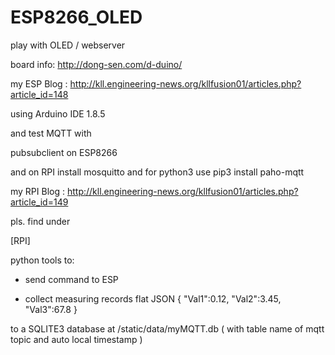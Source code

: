 # ESP8266_OLED
play with OLED / webserver

board info: http://dong-sen.com/d-duino/

my ESP Blog : http://kll.engineering-news.org/kllfusion01/articles.php?article_id=148

using Arduino IDE 1.8.5

and test MQTT with

pubsubclient on ESP8266

and on RPI install
mosquitto
and for python3 use
pip3 install paho-mqtt

my RPI Blog : http://kll.engineering-news.org/kllfusion01/articles.php?article_id=149

pls. find under

[RPI]

python tools to:

 + send command to ESP
 
 + collect measuring records flat JSON { "Val1":0.12, "Val2":3.45, "Val3":67.8 }
 
 to a SQLITE3 database at /static/data/myMQTT.db ( with table name of mqtt topic and auto local timestamp )
